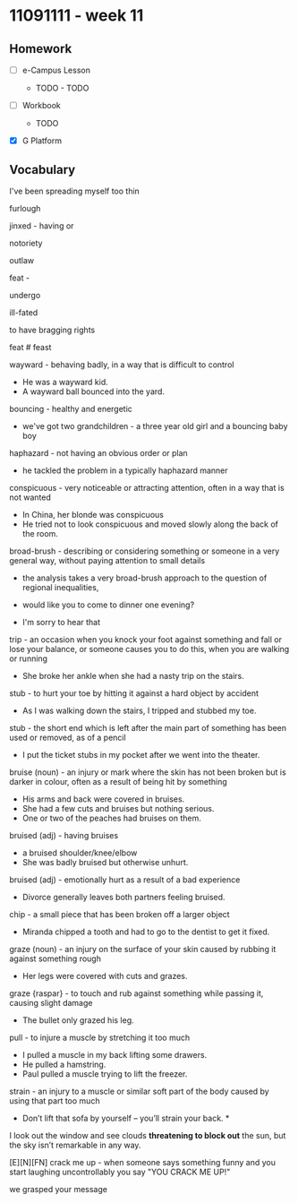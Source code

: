 # 11091111 - week 11
## Homework
- [ ] e-Campus Lesson
	- TODO	- TODO
- [ ] Workbook
	-  TODO
- [X] G Platform


## Vocabulary 

I've been spreading myself too thin

furlough

jinxed - having or 

notoriety

outlaw

feat -

undergo 

ill-fated

to have bragging rights

feat # feast

wayward - behaving badly, in a way that is difficult to control
- He was a wayward kid.
- A wayward ball bounced into the yard.

bouncing - healthy and energetic 
- we've got two grandchildren - a three year old girl and a bouncing baby boy

haphazard - not having an obvious order or plan
- he tackled the problem in a typically haphazard manner

conspicuous - very noticeable or attracting attention, often in a way that is not wanted
- In China, her blonde was conspicuous
- He tried not to look conspicuous and moved slowly along the back of the room.

broad-brush - describing or considering something or someone in a very general way, without paying attention to small details
- the analysis takes a very broad-brush approach to the question of regional inequalities,


- would like you to come to dinner one evening?
- I'm sorry to hear that

trip - an occasion when you knock your foot against something and fall or lose your balance, or someone causes you to do this, when you are walking or running
- She broke her ankle when she had a nasty trip on the stairs.

stub - to hurt your toe by hitting it against a hard object by accident
- As I was walking down the stairs, I tripped and stubbed my toe. 

stub - the short end which is left after the main part of something has been used or removed, as of a pencil
- I put the ticket stubs in my pocket after we went into the theater.

bruise (noun) - an injury or mark where the skin has not been broken but is darker in colour, often as a result of being hit by something
- His arms and back were covered in bruises.
- She had a few cuts and bruises but nothing serious.
- One or two of the peaches had bruises on them.

bruised (adj) - having bruises
- a bruised shoulder/knee/elbow
- She was badly bruised but otherwise unhurt.

bruised (adj) - emotionally hurt as a result of a bad experience
- Divorce generally leaves both partners feeling bruised.

chip - a small piece that has been broken off a larger object
- Miranda chipped a tooth and had to go to the dentist to get it fixed.


graze (noun) - an injury on the surface of your skin caused by rubbing it against something rough
- Her legs were covered with cuts and grazes.

graze {raspar} - to touch and rub against something while passing it, causing slight damage
- The bullet only grazed his leg.

pull - to injure a muscle by stretching it too much
- I pulled a muscle in my back lifting some drawers.
- He pulled a hamstring.
- Paul pulled a muscle trying to lift the freezer.

strain - an injury to a muscle or similar soft part of the body caused by using that part too much
- Don’t lift that sofa by yourself – you’ll strain your back. *

I look out the window and see clouds **threatening to block out** the sun, but the sky isn’t remarkable in any way.

[E][N][FN] crack me up - when someone says something funny and you start laughing uncontrollably you say "YOU CRACK ME UP!"

we grasped your message























